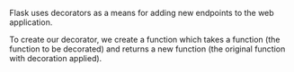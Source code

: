  Flask uses decorators as a means for adding new endpoints to the web application.

 To create our decorator, we create a function which takes a function (the function to be decorated) and returns a new function (the original function with decoration applied). 